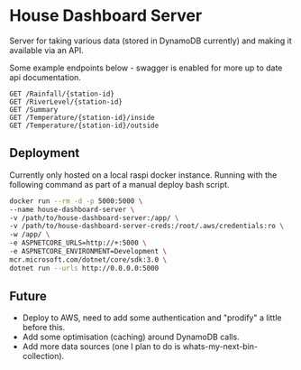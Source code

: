 # House Dashboard Server

Server for taking various data (stored in DynamoDB currently) and making it available via an API.

Some example endpoints below - swagger is enabled for more up to date api documentation.

```
GET /Rainfall/{station-id}
GET /RiverLevel/{station-id}
GET /Summary
GET /Temperature/{station-id}/inside
GET /Temperature/{station-id}/outside
```

## Deployment

Currently only hosted on a local raspi docker instance. Running with the following command as part of a manual deploy bash script.

```bash
docker run --rm -d -p 5000:5000 \
--name house-dashboard-server \
-v /path/to/house-dashboard-server:/app/ \
-v /path/to/house-dashboard-server-creds:/root/.aws/credentials:ro \
-w /app/ \
-e ASPNETCORE_URLS=http://+:5000 \
-e ASPNETCORE_ENVIRONMENT=Development \
mcr.microsoft.com/dotnet/core/sdk:3.0 \
dotnet run --urls http://0.0.0.0:5000
```

## Future

- Deploy to AWS, need to add some authentication and "prodify" a little before this.
- Add some optimisation (caching) around DynamoDB calls.
- Add more data sources (one I plan to do is whats-my-next-bin-collection).

